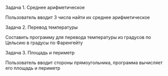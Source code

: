 Задача 1. Среднее арифметическое

Пользователь вводит 3 числа найти их среднее арифметическое


Задача 2. Перевод температуры

Составить программу для перевода температуры 
из градусов по Цельсию в градусы по Фаренгейту


Задача 3. Площадь и периметр

Пользователь вводит стороны прямоугольника, 
программа вычисляет его площадь и периметр
